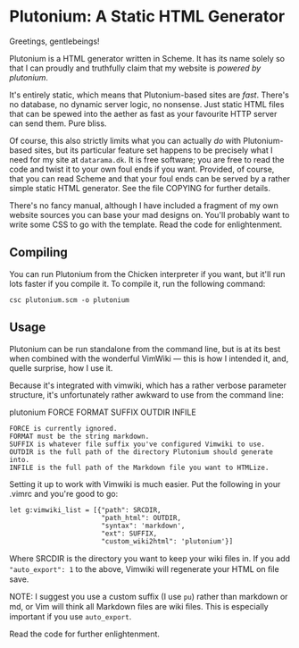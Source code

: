 Plutonium: A Static HTML Generator
==================================
Greetings, gentlebeings!

Plutonium is a HTML generator written in Scheme. It has its name solely so that
I can proudly and truthfully claim that my website is *powered by plutonium*.

It's entirely static, which means that Plutonium-based sites are *fast*.
There's no database, no dynamic server logic, no nonsense. Just static HTML
files that can be spewed into the aether as fast as your favourite HTTP server
can send them. Pure bliss.

Of course, this also strictly limits what you can actually *do* with
Plutonium-based sites, but its particular feature set happens to be precisely
what I need for my site at `datarama.dk`. It is free software; you are free to
read the code and twist it to your own foul ends if you want. Provided, of
course, that you can read Scheme and that your foul ends can be served by a
rather simple static HTML generator. See the file COPYING for further details.

There's no fancy manual, although I have included a fragment of my own website
sources you can base your mad designs on. You'll probably want to write some
CSS to go with the template. Read the code for enlightenment. 

Compiling
---------
You can run Plutonium from the Chicken interpreter if you want, but it'll run
lots faster if you compile it. To compile it, run the following command: 
    
    csc plutonium.scm -o plutonium

Usage
-----
Plutonium can be run standalone from the command line, but is at its best when
combined with the wonderful VimWiki — this is how I intended it, and, quelle
surprise, how I use it.

Because it's integrated with vimwiki, which has a rather verbose parameter
structure, it's unfortunately rather awkward to use from the command line:

plutonium FORCE FORMAT SUFFIX OUTDIR INFILE

    FORCE is currently ignored.
    FORMAT must be the string markdown.
    SUFFIX is whatever file suffix you've configured Vimwiki to use.
    OUTDIR is the full path of the directory Plutonium should generate into.
    INFILE is the full path of the Markdown file you want to HTMLize.

Setting it up to work with Vimwiki is much easier. Put the following in your
.vimrc and you're good to go:

    let g:vimwiki_list = [{"path": SRCDIR, 
                           "path_html": OUTDIR,
                           "syntax": 'markdown',
                           "ext": SUFFIX,
                           "custom_wiki2html": 'plutonium'}]

Where SRCDIR is the directory you want to keep your wiki ﬁles in. If you add
`"auto_export": 1` to the above, Vimwiki will regenerate your HTML on ﬁle save.

NOTE: I suggest you use a custom suffix (I use `pu`) rather than markdown or
md, or Vim will think all Markdown ﬁles are wiki ﬁles. This is especially
important if you use `auto_export`.

Read the code for further enlightenment.
